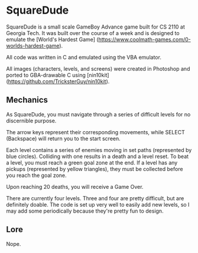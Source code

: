 # SquareDude

SquareDude is a small scale GameBoy Advance game built for CS 2110 at Georgia Tech. It was built over the course of a week and is designed to emulate the [World's Hardest Game] (https://www.coolmath-games.com/0-worlds-hardest-game).

All code was written in C and emulated using the VBA emulator.

All images (characters, levels, and screens) were created in Photoshop and ported to GBA-drawable C using [nin10kit] (https://github.com/TricksterGuy/nin10kit).

## Mechanics

As SquareDude, you must navigate through a series of difficult levels for no discernible purpose.

The arrow keys represent their corresponding movements, while SELECT (Backspace) will return you to the start screen.

Each level contains a series of enemies moving in set paths (represented by blue circles). Colliding with one results in a death and a level reset. To beat a level, you must reach a green goal zone at the end. If a level has any pickups (represented by yellow triangles), they must be collected before you reach the goal zone.

Upon reaching 20 deaths, you will receive a Game Over.

There are currently four levels. Three and four are pretty difficult, but are definitely doable. The code is set up very well to easily add new levels, so I may add some periodically because they're pretty fun to design.

## Lore

Nope.
